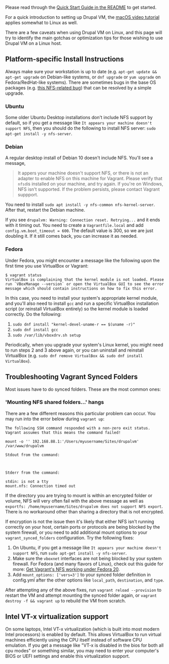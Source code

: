 Please read through the [Quick Start Guide in the README](https://github.com/geerlingguy/drupal-vm#quick-start-guide) to get started.

For a quick introduction to setting up Drupal VM, the [macOS video tutorial](installation-macos.md) applies somewhat to Linux as well.

There are a few caveats when using Drupal VM on Linux, and this page will try to identify the main gotchas or optimization tips for those wishing to use Drupal VM on a Linux host.

## Platform-specific Install Instructions

Always make sure your workstation is up to date (e.g. `apt-get update && apt-get upgrade` on Debian-like systems, or `dnf upgrade` or `yum upgrade` on Fedora/RedHat-like systems). There are sometimes bugs in the base OS packages (e.g. [this NFS-related bug](https://bugs.launchpad.net/ubuntu/+source/linux/+bug/1508510)) that can be resolved by a simple upgrade.

### Ubuntu

Some older Ubuntu Desktop installations don't include NFS support by default, so if you get a message like `It appears your machine doesn't support NFS`, then you should do the following to install NFS server: `sudo apt-get install -y nfs-server`.

### Debian

A regular desktop install of Debian 10 doesn't include NFS. You'll see a message,

> It appers your machine doesn't support NFS, or there is not an adapter to enable NFS on this machine for Vagrant. Please verify that `nfsd`is installed on your machine, and try again. If you're on Windows, NFS isn't supported. If the problem persists, please contact Vagrant suppport.

You need to install `sudo apt install -y nfs-common nfs-kernel-server`. After that, restart the Debian machine. 

If you see `drupalvm: Warning: Connection reset. Retrying...` and it ends with it timing out. You need to create a `Vagrantfile.local` and add `config.vm.boot_timeout = 600`. The default value is 300, so we are just doubling it. If it still comes back, you can increase it as needed.

### Fedora

Under Fedora, you might encounter a message like the following upon the first time you use VirtualBox or Vagrant:

```
$ vagrant status
VirtualBox is complaining that the kernel module is not loaded. Please
run `VBoxManage --version` or open the VirtualBox GUI to see the error
message which should contain instructions on how to fix this error.
```

In this case, you need to install your system's appropriate kernel module, and you'll also need to install `gcc` and run a specific VirtualBox installation script (or reinstall VirtualBox entirely) so the kernel module is loaded correctly. Do the following:

  1. `sudo dnf install "kernel-devel-uname-r == $(uname -r)"`
  2. `sudo dnf install gcc`
  3. `sudo /var/lib/vboxdrv.sh setup`

Periodically, when you upgrade your system's Linux kernel, you might need to run steps 2 and 3 above again, or you can uninstall and reinstall VirtualBox (e.g. `sudo dnf remove VirtualBox && sudo dnf install VirtualBox`).

## Troubleshooting Vagrant Synced Folders

Most issues have to do synced folders. These are the most common ones:

### 'Mounting NFS shared folders...' hangs

There are a few different reasons this particular problem can occur. You may run into the error below during `vagrant up`:

```
The following SSH command responded with a non-zero exit status.
Vagrant assumes that this means the command failed!

mount -o '' 192.168.88.1:'/Users/myusername/Sites/drupalvm' /var/www/drupalvm

Stdout from the command:



Stderr from the command:

stdin: is not a tty
mount.nfs: Connection timed out
```

If the directory you are trying to mount is within an encrypted folder or volume, NFS will very often fail with the above message as well as `exportfs: /home/myusername/Sites/drupalvm does not support NFS export`. There is no workaround other than sharing a directory that is not encrypted.

If encryption is not the issue then it's likely that either NFS isn't running correctly on your host, certain ports or protocols are being blocked by the system firewall, or you need to add additional mount options to your `vagrant_synced_folders` configuration. Try the following fixes:

  1. On Ubuntu, if you get a message like `It appears your machine doesn't support NFS`, run `sudo apt-get install -y nfs-server`.
  1. Make sure the `vboxnet` interfaces are not being blocked by your system firewall. For Fedora (and many flavors of Linux), check out this guide for more: [Get Vagrant's NFS working under Fedora 20](https://web.archive.org/web/20150706105420/http://blog.bak1an.so/blog/2014/03/23/fedora-vagrant-nfs/).
  1. Add `mount_options: ['vers=3']` to your synced folder definition in config.yml after the other options like `local_path`, `destination`, and `type`.

After attempting any of the above fixes, run `vagrant reload --provision` to restart the VM and attempt mounting the synced folder again, or `vagrant destroy -f && vagrant up` to rebuild the VM from scratch.

## Intel VT-x virtualization support

On some laptops, Intel VT-x virtualization (which is built into most modern Intel processors) is enabled by default. This allows VirtualBox to run virtual machines efficiently using the CPU itself instead of software CPU emulation. If you get a message like "VT-x is disabled in the bios for both all cpu modes" or something similar, you may need to enter your computer's BIOS or UEFI settings and enable this virtualization support.
